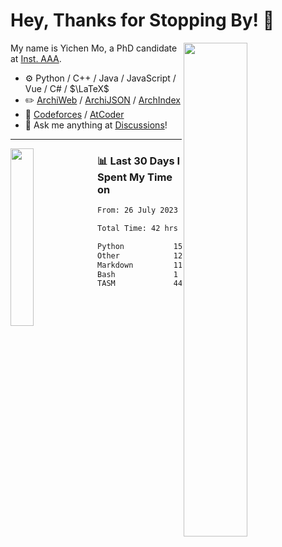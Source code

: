 # Hey, Thanks for Stopping By! 🦭

<picture>
    <source media="(prefers-color-scheme: dark)" srcset="https://github-readme-stats.vercel.app/api?username=amomorning&show_icons=true&theme=noctis_minimus&hide=issues">
    <img align="right" width="45%" src="https://github-readme-stats.vercel.app/api?username=amomorning&show_icons=true&theme=graywhite&hide=issues">
</picture>


My name is Yichen Mo, a PhD candidate at [Inst. AAA](https://archialgo.com).

-   :gear: Python / C++ / Java / JavaScript / Vue / C# / $\LaTeX$ 
-   :pencil2: [ArchiWeb](https://web.archialgo.com) / [ArchiJSON](https://www.food4rhino.com/en/app/archijson) / [ArchIndex](https://index.archialgo.com/) 
-   :abacus: [Codeforces](https://codeforces.com/profile/LaPluma) / [AtCoder](https://atcoder.jp/users/amomorning)
-   :thought_balloon: Ask me anything at [Discussions](https://github.com/amomorning/amomorning/discussions/new)!


---

<picture>
    <source media="(prefers-color-scheme: dark)" srcset="https://github-readme-stats.vercel.app/api/top-langs/?username=amomorning&hide=Mathematica&theme=noctis_minimus">
    <img align="left" width="27%" src="https://github-readme-stats.vercel.app/api/top-langs/?username=amomorning&hide=Mathematica&theme=graywhite">
</picture>

  
### 📊 Last 30 Days I Spent My Time on

<!--START_SECTION:waka-->

```txt
From: 26 July 2023 - To: 25 August 2023

Total Time: 42 hrs 59 mins

Python           15 hrs 22 mins  █████████░░░░░░░░░░░░░░░░   35.76 %
Other            12 hrs 5 mins   ███████░░░░░░░░░░░░░░░░░░   28.11 %
Markdown         11 hrs 55 mins  ███████░░░░░░░░░░░░░░░░░░   27.74 %
Bash             1 hr 20 mins    ▓░░░░░░░░░░░░░░░░░░░░░░░░   03.13 %
TASM             44 mins         ▒░░░░░░░░░░░░░░░░░░░░░░░░   01.74 %
```

<!--END_SECTION:waka-->　　
